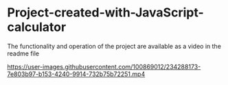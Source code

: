 # Project-created-with-JavaScript-calculator
The functionality and operation of the project are available as a video in the readme file


https://user-images.githubusercontent.com/100869012/234288173-7e803b97-b153-4240-9914-732b75b72251.mp4

